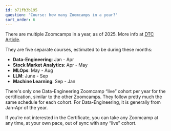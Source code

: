 ```yaml
---
id: b71fb3b195
question: 'Course: how many Zoomcamps in a year?'
sort_order: 6
---
```


There are multiple Zoomcamps in a year, as of 2025. More info at [DTC Article](https://datatalks.club/blog/guide-to-free-online-courses-at-datatalks-club.html).

They are five separate courses, estimated to be during these months:

- **Data-Engineering**: Jan - Apr
- **Stock Market Analytics**: Apr - May
- **MLOps**: May - Aug
- **LLM**: June - Sep
- **Machine Learning**: Sep - Jan

There's only one Data-Engineering Zoomcamp “live” cohort per year for the certification, similar to the other Zoomcamps. They follow pretty much the same schedule for each cohort. For Data-Engineering, it is generally from Jan-Apr of the year. 

If you’re not interested in the Certificate, you can take any Zoomcamp at any time, at your own pace, out of sync with any “live” cohort.